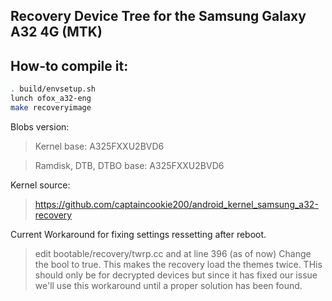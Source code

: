 ## Recovery Device Tree for the Samsung Galaxy A32 4G (MTK)

## How-to compile it:

```sh
. build/envsetup.sh
lunch ofox_a32-eng
make recoveryimage
```

Blobs version:
> Kernel base: A325FXXU2BVD6

> Ramdisk, DTB, DTBO base: A325FXXU2BVD6

Kernel source:
> https://github.com/captaincookie200/android_kernel_samsung_a32-recovery

Current Workaround for fixing settings ressetting after reboot.

> edit bootable/recovery/twrp.cc and at line 396 (as of now) Change the bool to true. This makes the recovery load the themes twice. THis should only be for decrypted devices but since it has fixed our issue we'll use this workaround until a proper solution has been found.
